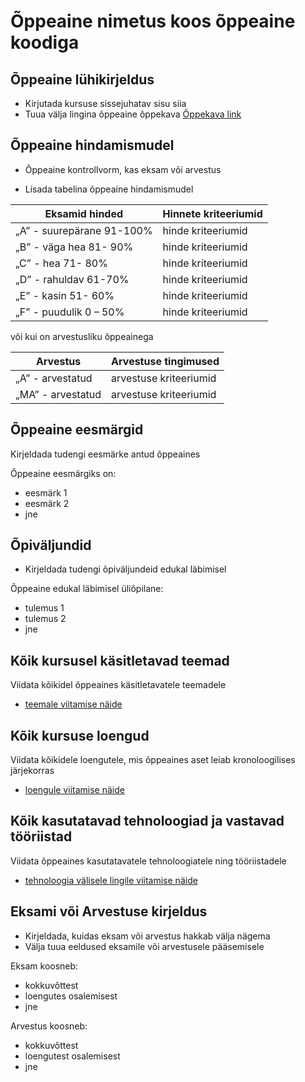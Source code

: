 # Õppeaine nimetus koos õppeaine koodiga

## Õppeaine lühikirjeldus

- Kirjutada kursuse sissejuhatav sisu siia
- Tuua välja lingina õppeaine õppekava [Õppekava link](https://sisesta-link-siia.ee)

## Õppeaine hindamismudel

- Õppeaine kontrollvorm, kas eksam või arvestus

- Lisada tabelina õppeaine hindamismudel

| Eksamid hinded            | Hinnete kriteeriumid |
| ------------------------- | -------------------- |
| „A” - suurepärane 91-100% | hinde kriteeriumid   |
| „B” - väga hea 81- 90%    | hinde kriteeriumid   |
| „C” - hea 71- 80%         | hinde kriteeriumid   |
| „D” - rahuldav 61-70%     | hinde kriteeriumid   |
| „E” - kasin 51- 60%       | hinde kriteeriumid   |
| „F” - puudulik 0 – 50%    | hinde kriteeriumid   |

või kui on arvestusliku õppeainega

| Arvestus          | Arvestuse tingimused   |
| ----------------- | ---------------------- |
| „A” - arvestatud  | arvestuse kriteeriumid |
| „MA” - arvestatud | arvestuse kriteeriumid |

## Õppeaine eesmärgid

Kirjeldada tudengi eesmärke antud õppeaines

Õppeaine eesmärgiks on:

- eesmärk 1
- eesmärk 2
- jne

## Õpiväljundid

- Kirjeldada tudengi õpiväljundeid edukal läbimisel

Õppeaine edukal läbimisel üliõpilane:

- tulemus 1
- tulemus 2
- jne

## Kõik kursusel käsitletavad teemad

Viidata kõikidel õppeaines käsitletavatele teemadele

- [teemale viitamise näide](teemad/teema01.md)

## Kõik kursuse loengud

Viidata kõikidele loengutele, mis õppeaines aset leiab kronoloogilises järjekorras

- [loengule viitamise näide](loengud/loeng01.md)

## Kõik kasutatavad tehnoloogiad ja vastavad tööriistad

Viidata õppeaines kasutatavatele tehnoloogiatele ning tööriistadele

- [tehnoloogia välisele lingile viitamise näide](https://sisesta-link-siia.ee)

## Eksami või Arvestuse kirjeldus

- Kirjeldada, kuidas eksam või arvestus hakkab välja nägema
- Välja tuua eeldused eksamile või arvestusele pääsemisele

Eksam koosneb:

- kokkuvõttest
- loengutes osalemisest
- jne

Arvestus koosneb:

- kokkuvõttest
- loengutest osalemisest
- jne
